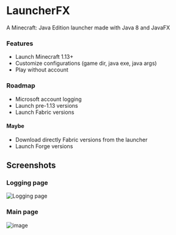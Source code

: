 # LauncherFX
 A Minecraft: Java Edition launcher made with Java 8 and JavaFX

### Features
* Launch Minecraft 1.13+
* Customize configurations (game dir, java exe, java args)
* Play without account

### Roadmap
* Microsoft account logging
* Launch pre-1.13 versions
* Launch Fabric versions

#### Maybe
* Download directly Fabric versions from the launcher
* Launch Forge versions

## Screenshots
### Logging page
![Logging page](https://user-images.githubusercontent.com/51191602/199542154-87f6d46a-10be-4bae-ba47-100ad9dd3bb1.png)

### Main page
![image](https://user-images.githubusercontent.com/51191602/199542300-3ee397b8-cd79-4160-84aa-6c0ebf374a38.png)
